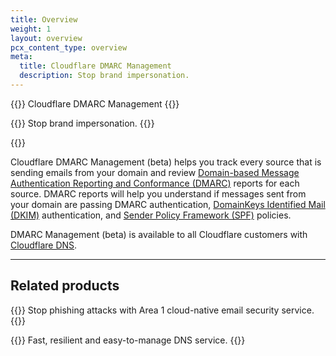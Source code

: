 ```yaml
---
title: Overview
weight: 1
layout: overview
pcx_content_type: overview
meta:
  title: Cloudflare DMARC Management
  description: Stop brand impersonation.
---
```


{{<heading-pill style="beta">}} Cloudflare DMARC Management {{</heading-pill>}}

{{<description>}}
Stop brand impersonation.
{{</description>}}

{{<plan type="all">}}


Cloudflare DMARC Management (beta) helps you track every source that is sending emails from your domain and review [Domain-based Message Authentication Reporting and Conformance (DMARC)](https://www.cloudflare.com/learning/dns/dns-records/dns-dmarc-record/) reports for each source. DMARC reports will help you understand if messages sent from your domain are passing DMARC authentication, [DomainKeys Identified Mail (DKIM)](https://www.cloudflare.com/learning/dns/dns-records/dns-dkim-record/) authentication, and [Sender Policy Framework (SPF)](https://www.cloudflare.com/learning/dns/dns-records/dns-spf-record/) policies.

DMARC Management (beta) is available to all Cloudflare customers with [Cloudflare DNS](/dns/).

---
 
## Related products
 
{{<related header="Area 1 Email Security" href="/email-security/" product="email-security">}}
Stop phishing attacks with Area 1 cloud-native email security service.
{{</related>}}

{{<related header="Cloudflare DNS" href="/dns/" product="dns">}}
Fast, resilient and easy-to-manage DNS service.
{{</related>}}